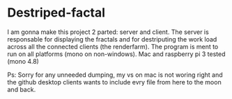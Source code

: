 # Destriped-factal
I am gonna make this project 2 parted: server and client. 
The server is responsable for displaying the fractals and for destriputing the work load across all the connected clients (the renderfarm).
The program is ment to run on all platforms (mono on non-windows). Mac and raspberry pi 3 tested (mono 4.8)

Ps: Sorry for any unneeded dumping, my vs on mac is not woring right and the github desktop clients wants to include evry file from here to the moon and back.